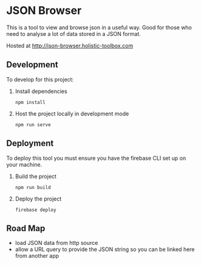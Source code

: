 # JSON Browser

This is a tool to view and browse json in a useful way. Good for those who need to analyse a lot of data stored in a JSON format.

Hosted at http://json-browser.holistic-toolbox.com
## Development
To develop for this project:
1. Install dependencies
	```
	npm install
	```
2. Host the project locally in development mode
	```
	npm run serve
	```

## Deployment
To deploy this tool you must ensure you have the firebase CLI set up on your machine.
1. Build the project
	```
	npm run build
	```
2. Deploy the project
	```
	firebase deploy
	```

## Road Map
- load JSON data from http source
- allow a URL query to provide the JSON string so you can be linked here from another app